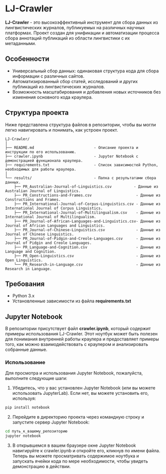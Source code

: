# LJ-Crawler
__LJ-Crawler__ - это высокоэффективный инструмент для сбора данных из лингвистических журналов, публикуемых на различных научных платформах. Проект создан для унификации и автоматизации процесса сбора аннотаций публикаций из области лингвистики с их метаданными.

## Особенности
- Универсальный сбор данных: одинаковая структура кода для сбора информации с различных сайтов.
- Автоматизированный сбор статей, исследований и других публикаций из лингвистических журналов.
- Возможность масштабирования и добавления новых источников без изменения основного кода краулера.

## Структура проекта
Ниже представлена структура файлов в репозитории, чтобы вы могли легко навигировать и понимать, как устроен проект.

```
LJ-Crawler/
│
├── README.md                           - Описание проекта и инструкции по его использованию.
├── crawler.ipynb                       - Jupyter Notebook с демонстрацией функционала краулера.
├── requirements.txt                    - Список зависимостей Python, необходимых для работы краулера.
│
└── results/                            - Папка с результатами сбора данных.
    ├── PR_Australian-Journal-of-Linguistics.csv          - Данные из Australian Journal of Linguistics.
    ├── PR_Constructions-and-Frames.csv                    - Данные из Constructions and Frames.
    ├── PR_International-Journal-of-Corpus-Linguistics.csv - Данные из International Journal of Corpus Linguistics.
    ├── PR_International-Journal-of-Multilingualism.csv    - Данные из International Journal of Multilingualism.
    ├── PR_Journal-of-African-Languages-and-Linguistics.csv- Данные из Journal of African Languages and Linguistics.
    ├── PR_Journal-of-Chinese-Linguistics.csv              - Данные из Journal of Chinese Linguistics.
    ├── PR_Journal-of-Pidgin-and-Creole-Languages.csv      - Данные из Journal of Pidgin and Creole Languages.
    ├── PR_Language-and-Cognition.csv                      - Данные из Language and Cognition.
    ├── PR_Open-Linguistics.csv                            - Данные из Open Linguistics.
    └── PR_Research-in-Language.csv                        - Данные из Research in Language.
```

## Требования
- Python 3.x
- Установленные зависимости из файла __requirements.txt__

## Jupyter Notebook
В репозитории присутствует файл __crawler.ipynb__, который содержит примеры использования LJ-Crawler. Этот ноутбук может быть полезен для понимания внутренней работы краулера и предоставляет примеры того, как можно взаимодействовать с краулером и анализировать собранные данные.

### Использование
Для просмотра и использования Jupyter Notebook, пожалуйста, выполните следующие шаги:

1. Убедитесь, что у вас установлен Jupyter Notebook (или вы можете использовать JupyterLab). Если нет, вы можете установить его, используя:
```bash
pip install notebook
```
2. Перейдите в директорию проекта через командную строку и запустите сервер Jupyter Notebook:
```bash
cd путь_к_вашему_репозиторию
jupyter notebook
```
3. В открывшемся в вашем браузере окне Jupyter Notebook навигируйте к crawler.ipynb и откройте его, кликнув по имени файла.
Теперь вы можете просматривать содержимое ноутбука и запускать ячейки кода по мере необходимости, чтобы увидеть демонстрацию в действии.
